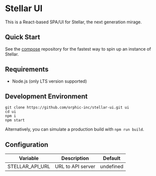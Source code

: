 # Stellar UI

This is a React-based SPA/UI for Stellar, the next generation mirage.

## Quick Start

See the [compose](https://github.com/orphic-inc/stellar-compose) repository for the fastest way to spin up an instance of Stellar.

## Requirements

- Node.js (only LTS version supported)

## Development Environment

    git clone https://github.com/orphic-inc/stellar-ui.git ui
    cd ui
    npm i
    npm start

Alternatively, you can simulate a production build with `npm run build`.

## Configuration

| Variable        | Description       | Default   |
| --------------- | ----------------- | --------- |
| STELLAR_API_URL | URL to API server | undefined |
